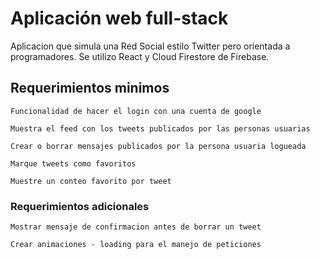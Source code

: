 # Aplicación web full-stack 

Aplicacion que simula una Red Social estilo Twitter pero orientada a programadores.
Se utilizo React y Cloud Firestore de Firebase.

## Requerimientos minimos

    Funcionalidad de hacer el login con una cuenta de google

    Muestra el feed con los tweets publicados por las personas usuarias

    Crear o borrar mensajes publicados por la persona usuaria logueada

    Marque tweets como favoritos

    Muestre un conteo favorito por tweet

### Requerimientos adicionales

    Mostrar mensaje de confirmacion antes de borrar un tweet

    Crear animaciones - loading para el manejo de peticiones
